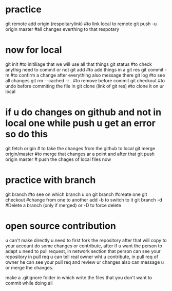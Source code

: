# practice
git remote add origin (respoitarylink) #to link local to remote
git push -u origin master       #all changes everthing to that respotary

# now for local 

git init #to initiliage that we will use all that things
git status #to check anythig need to commit or not
git add #to add things in a git res
git commit -m #to confirm a change after everything also message there
git log #to see all changes
git rm --cached -r .  #to remove before commit
git checkout #to undo before commiting the file in
git clone (link of git res) #to clone it on ur local

# if u do changes on github and not in local one while push u get an error so do this
git fetch origin # to take the changes from the github to local
git merge origin/master #to merge that changes ar a point and after that 
git push origin master # push the chages of local files now

# practice with branch 
git branch #to see on which branch u on
git branch <branch-name> #create one
git checkout <branch-name> #change from one to another add -b to switch to it 
git branch -d <branch-name> #Delete a branch (only if merged) or -D to force delete

# open source contribution
u can't make directly u need to first fork the repository 
after that will copy to your account do some changes or 
contribute, after if u want the person to adapt u need to pull
request, in network section that person can see your repository
in pull req u can tell real owner wht u contribute, in pull req of
owner he can see your pull req and review ur changes also can message u
or merge the changes.










make a .gitignore folder in which write the files that you don't want to commit while doing all
